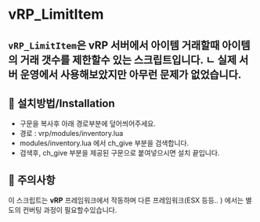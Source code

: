 # vRP_LimitItem

`vRP_LimitItem`은 vRP 서버에서 아이템 거래할때 아이템의 거래 갯수를 제한할수 있는 스크립트입니다.
ㄴ 실제 서버 운영에서 사용해보았지만 아무런 문제가 없었습니다.
---

## 🚀 설치방법/Installation
- 구문을 복사후 아래 경로부분에 덮어씌어주세요.
- 경로 : vrp/modules/inventory.lua
- modules/inventory.lua 에서 ch_give 부분을 검색합니다.
- 검색후, ch_give 부분을 제공된 구문으로 붙여넣으시면 설치 끝입니다.

## 🚨 **주의사항**
이 스크립트는 **vRP** 프레임워크에서 작동하며 다른 프레임워크(ESX 등등.. ) 에서는 별도의 컨버팅 과정이 필요할수있습니다.
